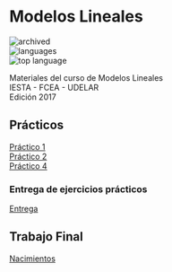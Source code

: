 # Modelos Lineales  

![archived](https://img.shields.io/badge/lifecycle-archived-red.svg)  
![languages](https://img.shields.io/github/languages/count/daczarne/udelar_modelos_lineales)   
![top language](https://img.shields.io/github/languages/top/daczarne/udelar_modelos_lineales)   

Materiales del curso de Modelos Lineales  
IESTA - FCEA - UDELAR  
Edición 2017  

## Prácticos

[Práctico 1](https://github.com/daczarne/modelos/blob/master/Pr%C3%A1cticos/Pr%C3%A1ctico%201/Pr%C3%A1ctico%201.R)  
[Práctico 2](https://github.com/daczarne/modelos/blob/master/Pr%C3%A1cticos/Pr%C3%A1ctico%202/Pr%C3%A1ctico%202.R)  
[Práctico 4](https://github.com/daczarne/modelos/blob/master/Pr%C3%A1cticos/Pr%C3%A1ctico%204/Pr%C3%A1ctico%204.R)  

### Entrega de ejercicios prácticos

[Entrega](https://github.com/daczarne/modelos/blob/master/Pr%C3%A1cticos/Entrega/entrega.pdf)  

## Trabajo Final

[Nacimientos](https://github.com/daczarne/modelos/blob/master/Trabajo%20final/Informe/Informe.pdf)
